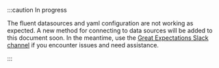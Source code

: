 :::caution In progress

The fluent datasources and yaml configuration are not working as expected. A new method for connecting to data sources will be added to this document soon. In the meantime, use the [Great Expectations Slack channel](https://greatexpectations.io/slack) if you encounter issues and need assistance.

:::